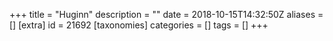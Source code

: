 +++
title = "Huginn"
description = ""
date = 2018-10-15T14:32:50Z
aliases = []
[extra]
id = 21692
[taxonomies]
categories = []
tags = []
+++

